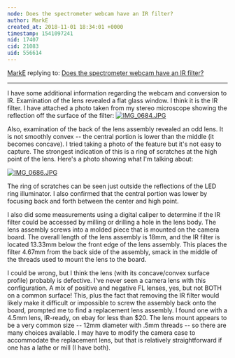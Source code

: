 ```yaml
---
node: Does the spectrometer webcam have an IR filter?
author: MarkE
created_at: 2018-11-01 18:34:01 +0000
timestamp: 1541097241
nid: 17407
cid: 21083
uid: 556614
---
```




[MarkE](../profile/MarkE) replying to: [Does the spectrometer webcam have an IR filter?](../notes/MarkE/10-26-2018/does-the-spectrometer-webcam-have-an-ir-filter)

----
I have some additional information regarding the webcam and conversion to IR.  Examination of the lens revealed a flat glass window.  I think it is the IR filter.  I have attached a photo taken from my stereo microscope showing the reflection off the surface of the filter:
[![IMG_0684.JPG](/i/27439)](/i/27439)

Also, examination of the back of the lens assembly revealed an odd lens.  It is not smoothly convex -- the central portion is lower than the middle (it becomes concave).  I tried taking a photo of the feature but it's not easy to capture.  The strongest indication of this is a ring of scratches at the high point of the lens.  Here's a photo showing what I'm talking about:

[![IMG_0686.JPG](/i/27440)](/i/27440)

The ring of scratches can be seen just outside the reflections of the LED ring illuminator.  I also confirmed that the central portion was lower by focusing back and forth between the center and high point.

I also did some measurements using a digital caliper to determine if the IR filter could be accessed by milling or drilling a hole in the lens body.  The lens assembly screws into a molded piece that is mounted on the camera board.  The overall length of the lens assembly is 18mm, and the IR filter is located 13.33mm below the front edge of the lens assembly.  This places the filter 4.67mm from the back side of the assembly, smack in the middle of the threads used to mount the lens to the board.

I could be wrong, but I think the lens (with its concave/convex surface profile) probably is defective.  I've never seen a camera lens with this configuration.  A mix of positive and negative FL lenses, yes, but not BOTH on a common surface! 
 This, plus the fact that removing the IR filter would likely make it difficult or impossible to screw the assembly back onto the board, prompted me to find a replacement lens assembly.  I found one with a 4.5mm lens, IR-ready, on ebay for less than $20.  The lens mount appears to be a very common size -- 12mm diameter with .5mm threads -- so there are many choices available.  I may have to modify the camera case to accommodate the replacement lens, but that is relatively straightforward if one has a lathe or mill (I have both).



